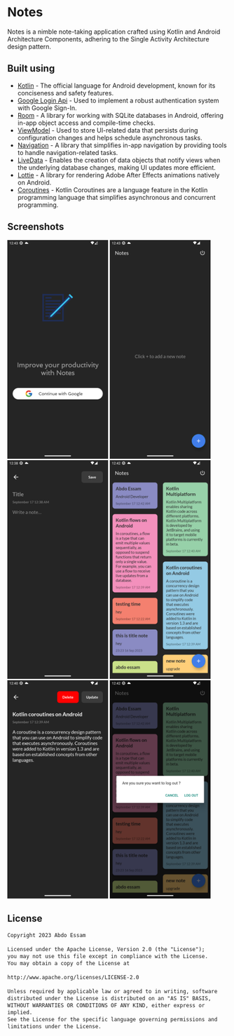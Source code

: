 # Notes

Notes is a nimble note-taking application crafted using Kotlin and Android Architecture Components, adhering to the Single Activity Architecture design pattern.

## Built using
- [Kotlin](https://kotlinlang.org/) - The official language for Android development, known for its conciseness and safety features.
- [Google Login Api](https://developers.google.com/identity/sign-in/android/start-integrating) - Used to implement a robust authentication system with Google Sign-In.
- [Room](https://developer.android.com/topic/libraries/architecture/room) - A library for working with SQLite databases in Android, offering in-app object access and compile-time checks.
- [ViewModel](https://developer.android.com/topic/libraries/architecture/viewmodel) - Used to store UI-related data that persists during configuration changes and helps schedule asynchronous tasks.
- [Navigation](https://developer.android.com/guide/navigation/) - A library that simplifies in-app navigation by providing tools to handle navigation-related tasks.
- [LiveData](https://developer.android.com/topic/libraries/architecture/livedata) - Enables the creation of data objects that notify views when the underlying database changes, making UI updates more efficient.
- [Lottie](https://github.com/airbnb/lottie-android) - A library for rendering Adobe After Effects animations natively on Android.
- [Coroutines](https://developer.android.com/kotlin/coroutines) - Kotlin Coroutines are a language feature in the Kotlin programming language that simplifies asynchronous and concurrent programming.

## Screenshots
<img src=  "https://github.com/abdo-essam/Notes/blob/master/Images/1.png" width = 230> 
<img src = "https://github.com/abdo-essam/Notes/blob/master/Images/2.png" width = 230> 
<img src = "https://github.com/abdo-essam/Notes/blob/master/Images/3.png" width = 230> 
<img src = "https://github.com/abdo-essam/Notes/blob/master/Images/4.png" width = 230>
<img src = "https://github.com/abdo-essam/Notes/blob/master/Images/5.png" width = 230> 
<img src = "https://github.com/abdo-essam/Notes/blob/master/Images/6.png" width = 230>


## License

    Copyright 2023 Abdo Essam

    Licensed under the Apache License, Version 2.0 (the "License");
    you may not use this file except in compliance with the License.
    You may obtain a copy of the License at

    http://www.apache.org/licenses/LICENSE-2.0

    Unless required by applicable law or agreed to in writing, software
    distributed under the License is distributed on an "AS IS" BASIS,
    WITHOUT WARRANTIES OR CONDITIONS OF ANY KIND, either express or implied.
    See the License for the specific language governing permissions and
    limitations under the License.
